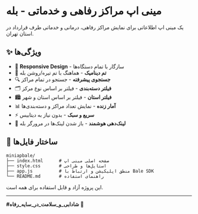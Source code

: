# مینی اپ مراکز رفاهی و خدماتی - بله

یک مینی اپ اطلاعاتی برای نمایش مراکز رفاهی، درمانی و خدماتی طرف قرارداد در استان تهران.

## ✨ ویژگی‌ها

- 📱 **Responsive Design** - سازگار با تمام دستگاه‌ها
- 🎨 **تم دینامیک** - هماهنگ با تم تیره/روشن بله
- 🔍 **جستجوی پیشرفته** - جستجو در تمام مراکز
- 🗂️ **فیلتر دسته‌بندی** - فیلتر بر اساس نوع مرکز
- 🏙️ **فیلتر استان** - فیلتر بر اساس استان و شهر
- 📊 **آمار زنده** - نمایش تعداد مراکز و دسته‌بندی‌ها
- ⚡ **سریع و سبک** - بدون نیاز به دیتابیس
- 🔗 **لینک‌دهی هوشمند** - باز شدن لینک‌ها در مرورگر بله

## 📁 ساختار فایل‌ها

```
miniapbale/
├── index.html      # صفحه اصلی مینی اپ
├── style.css       # استایل‌ها و طراحی
├── app.js          # منطق اپلیکیشن و ارتباط با Bale SDK
└── README.md       # راهنمای استفاده
```


این پروژه آزاد و قابل استفاده برای همه است.

---

**#شادابی_و_سلامت_در_سایه_رفاه** 🌟
